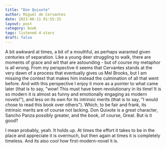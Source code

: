 ```yaml
---
title: "Don Quixote"
author: Miguel de Cervantes
date: 2023-06-11 01:55:33
layout: post
category: book
tags: listened 4-stars
draft: false
---
```


A bit awkward at times, a bit of a mouthful, as perhaps waranted given centuries of separation. Like a young deer struggling to walk, there are moments of grace and wit that are astounding - but of course my metaphor is all wrong. From my perspective it seems that Cervantes stands at the very dawn of a process that eventually gives us Mel Brooks, but I am missing the context that makes him instead the culmination of all that went before. And with this perspective I enjoy it more as a pointer to what came later (that is to say, "wow! This must have been revolutionary in its time! It is so modern it is almost as funny and emotionally engaging as modern novels!"), and less on its own for its intrinsic merits (that is to say, "I would chose to read this book over others"). Which, to be fair and frank, its intrinsic merits are of course not lacking. Don Quixote is a great character, Sancho Panza possibly greater, and the book, of course, Great. But is it good?

I mean probably, yeah. It holds up. At times the effort it takes to be in the place and appreciate it is overmuch, but then again at times it is completely timeless. And its also cool how first-modern-novel it is.

